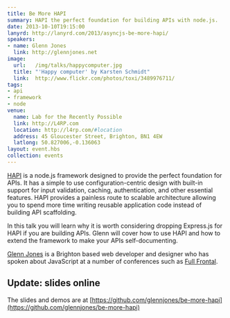 ```yaml
---
title: Be More HAPI
summary: HAPI the perfect foundation for building APIs with node.js.
date: 2013-10-10T19:15:00
lanyrd: http://lanyrd.com/2013/asyncjs-be-more-hapi/
speakers:
- name: Glenn Jones
  link: http://glennjones.net
image:
  url:   /img/talks/happycomputer.jpg
  title: "'Happy computer' by Karsten Schmidt"
  link:  http://www.flickr.com/photos/toxi/3489976711/
tags:
- api
- framework
- node
venue:
  name: Lab for the Recently Possible
  link: http://L4RP.com
  location: http://l4rp.com/#location
  address: 45 Gloucester Street, Brighton, BN1 4EW
  latlong: 50.827006,-0.136063
layout: event.hbs
collection: events
---
```


[HAPI][hapi] is a node.js framework designed to provide the perfect foundation for APIs. It has a simple to use configuration-centric design with built-in support for input validation, caching, authentication, and other essential features. HAPI provides a painless route to scalable architecture allowing you to spend more time writing reusable application code instead of building API scaffolding.

In this talk you will learn why it is worth considering dropping Express.js for HAPI if you are building APIs. Glenn will cover how to use HAPI and how to extend the framework to make your APIs self-documenting.

[Glenn Jones][glenn] is a Brighton based web developer and designer who has spoken about JavaScript at a number of conferences such as [Full Frontal][ff].

## Update: slides online

The slides and demos are at [https://github.com/glennjones/be-more-hapi](https://github.com/glennjones/be-more-hapi)

[hapi]: http://spumko.github.io
[glenn]: http://glennjones.net
[ff]: http://full-frontal.org
